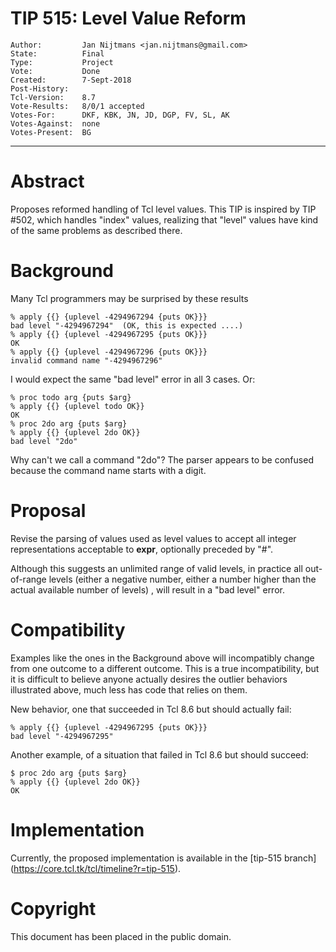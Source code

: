 # TIP 515: Level Value Reform
	Author:         Jan Nijtmans <jan.nijtmans@gmail.com>
	State:          Final
	Type:           Project
	Vote:           Done
	Created:        7-Sept-2018
	Post-History:   
	Tcl-Version:	8.7
	Vote-Results:   8/0/1 accepted
	Votes-For:      DKF, KBK, JN, JD, DGP, FV, SL, AK
	Votes-Against:  none
	Votes-Present:  BG
-----

# Abstract

Proposes reformed handling of Tcl level values. This TIP is inspired by TIP #502, which handles "index" values, realizing that "level" values have
kind of the same problems as described there.

# Background

Many Tcl programmers may be surprised by these results

	% apply {{} {uplevel -4294967294 {puts OK}}}
	bad level "-4294967294"  (OK, this is expected ....)
	% apply {{} {uplevel -4294967295 {puts OK}}}
	OK
	% apply {{} {uplevel -4294967296 {puts OK}}}
	invalid command name "-4294967296"

I would expect the same "bad level" error in all 3 cases.
Or:

	% proc todo arg {puts $arg}
	% apply {{} {uplevel todo OK}}
	OK
	% proc 2do arg {puts $arg}
	% apply {{} {uplevel 2do OK}}
	bad level "2do"

Why can't we call a command "2do"? The parser appears to be confused because the command name starts with a digit.

# Proposal

Revise the parsing of values used as level values to accept all
integer representations acceptable to **expr**, optionally
preceded by "#".

Although this suggests an unlimited range of valid levels,
in practice all out-of-range levels (either a negative number,
either a number higher than the actual available number of levels) ,
will result in a "bad level" error.

# Compatibility

Examples like the ones in the Background above will incompatibly
change from one outcome to a different outcome.
This is a true incompatibility, but it is difficult to believe anyone
actually desires the outlier behaviors illustrated above, much less has
code that relies on them.

New behavior, one that succeeded in Tcl 8.6 but should actually fail:

	% apply {{} {uplevel -4294967295 {puts OK}}}
	bad level "-4294967295"

Another example, of a situation that failed in Tcl 8.6 but should succeed:

    $ proc 2do arg {puts $arg}
	% apply {{} {uplevel 2do OK}}
	OK

# Implementation

Currently, the proposed implementation is available in the [tip-515 branch]
(https://core.tcl.tk/tcl/timeline?r=tip-515).

# Copyright

This document has been placed in the public domain.
